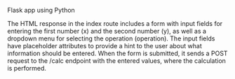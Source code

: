 Flask app using Python

The HTML response in the index route includes a form with input fields for entering the first number (x) and the second number (y), as well as a dropdown menu for selecting the operation (operation).
The input fields have placeholder attributes to provide a hint to the user about what information should be entered.
When the form is submitted, it sends a POST request to the /calc endpoint with the entered values, where the calculation is performed.
